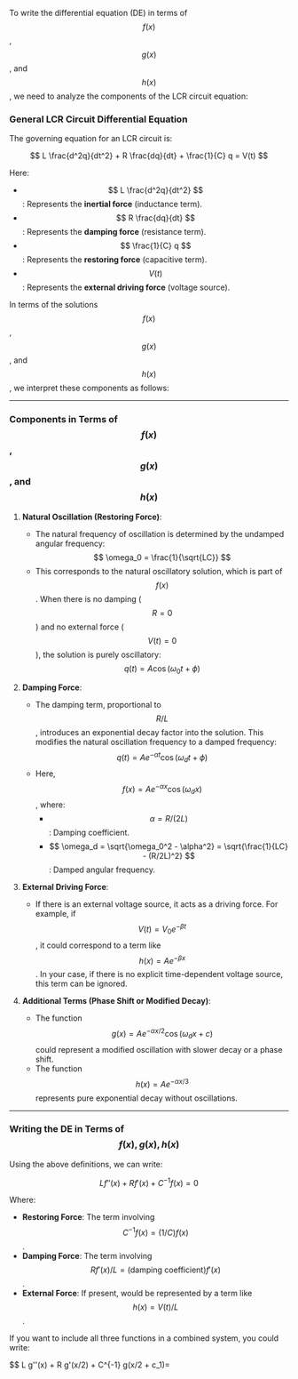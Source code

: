 To write the differential equation (DE) in terms of $$ f(x) $$, $$ g(x) $$, and $$ h(x) $$, we need to analyze the components of the LCR circuit equation:

### General LCR Circuit Differential Equation
The governing equation for an LCR circuit is:

$$
L \frac{d^2q}{dt^2} + R \frac{dq}{dt} + \frac{1}{C} q = V(t)
$$

Here:
- $$ L \frac{d^2q}{dt^2} $$: Represents the **inertial force** (inductance term).
- $$ R \frac{dq}{dt} $$: Represents the **damping force** (resistance term).
- $$ \frac{1}{C} q $$: Represents the **restoring force** (capacitive term).
- $$ V(t) $$: Represents the **external driving force** (voltage source).

In terms of the solutions $$ f(x) $$, $$ g(x) $$, and $$ h(x) $$, we interpret these components as follows:

---

### Components in Terms of $$ f(x) $$, $$ g(x) $$, and $$ h(x) $$
1. **Natural Oscillation (Restoring Force)**:
   - The natural frequency of oscillation is determined by the undamped angular frequency:
     $$
     \omega_0 = \frac{1}{\sqrt{LC}}
     $$
   - This corresponds to the natural oscillatory solution, which is part of $$ f(x) $$. When there is no damping ($$ R = 0 $$) and no external force ($$ V(t) = 0 $$), the solution is purely oscillatory:
     $$
     q(t) = A \cos(\omega_0 t + \phi)
     $$

2. **Damping Force**:
   - The damping term, proportional to $$ R/L $$, introduces an exponential decay factor into the solution. This modifies the natural oscillation frequency to a damped frequency:
     $$
     q(t) = A e^{-\alpha t} \cos(\omega_d t + \phi)
     $$
   - Here, $$ f(x) = A e^{-\alpha x} \cos(\omega_d x) $$, where:
     - $$ \alpha = R / (2L) $$: Damping coefficient.
     - $$ \omega_d = \sqrt{\omega_0^2 - \alpha^2} = \sqrt{\frac{1}{LC} - (R/2L)^2} $$: Damped angular frequency.

3. **External Driving Force**:
   - If there is an external voltage source, it acts as a driving force. For example, if $$ V(t) = V_0 e^{-\beta t} $$, it could correspond to a term like $$ h(x) = A e^{-\beta x} $$. In your case, if there is no explicit time-dependent voltage source, this term can be ignored.

4. **Additional Terms (Phase Shift or Modified Decay)**:
   - The function $$ g(x) = A e^{-\alpha x / 2} \cos(\omega_d x + c) $$ could represent a modified oscillation with slower decay or a phase shift.
   - The function $$ h(x) = A e^{-\alpha x / 3} $$ represents pure exponential decay without oscillations.

---

### Writing the DE in Terms of $$ f(x), g(x), h(x) $$
Using the above definitions, we can write:

$$
L f''(x) + R f'(x) + C^{-1} f(x) = 0
$$

Where:
- **Restoring Force**: The term involving $$ C^{-1} f(x) = (1/C) f(x) $$.
- **Damping Force**: The term involving $$ R f'(x)/L = (\text{damping coefficient}) f'(x) $$.
- **External Force**: If present, would be represented by a term like $$ h(x) = V(t)/L$$.

If you want to include all three functions in a combined system, you could write:

$$
L g''(x) + R g'(x/2) + C^{-1} g(x/2 + c_1)=

